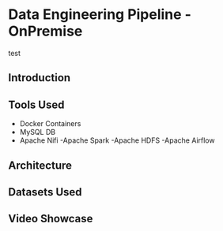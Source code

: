 # Data Engineering Pipeline - OnPremise
test
## Introduction
## Tools Used
- Docker Containers
- MySQL DB
- Apache Nifi
-Apache Spark
-Apache HDFS
-Apache Airflow
## Architecture
## Datasets Used
## Video Showcase
## 
